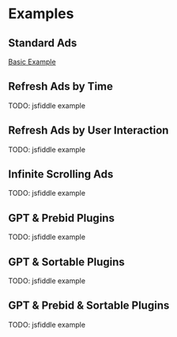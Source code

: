 # Examples

## Standard Ads

[Basic Example](//jsfiddle.net/vqv8r7np/9/embedded/html,result/ ':include :type=iframe width=100% height=700 allowpaymentrequest allowfullscreen frameborder=0')

## Refresh Ads by Time

TODO: jsfiddle example

## Refresh Ads by User Interaction

TODO: jsfiddle example

## Infinite Scrolling Ads

TODO: jsfiddle example

## GPT & Prebid Plugins

TODO: jsfiddle example

## GPT & Sortable Plugins

TODO: jsfiddle example

## GPT & Prebid & Sortable Plugins

TODO: jsfiddle example
